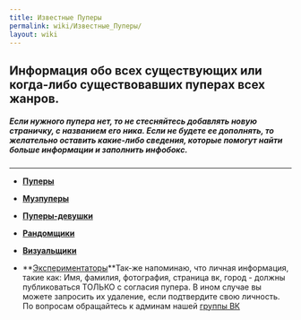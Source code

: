 ```yaml
---
title: Известные Пуперы
permalink: wiki/Известные_Пуперы/
layout: wiki
---
```


## **Информация обо всех существующих или когда-либо существовавших пуперах всех жанров.**

##### Если нужного пупера нет, то не стесняйтесь добавлять новую страничку, с названием его ника. Если не будете ее дополнять, то желательно оставить какие-либо сведения, которые помогут найти больше информации и заполнить инфобокс.

------------------------------------------------------------------------

-   **[Пуперы](http://ru.ruspoop.wikia.com/wiki/%D0%9A%D0%B0%D1%82%D0%B5%D0%B3%D0%BE%D1%80%D0%B8%D1%8F:%D0%9F%D1%83%D0%BF%D0%B5%D1%80%D1%8B)**

<!-- -->

-   **[Музпуперы](http://ru.ruspoop.wikia.com/wiki/%D0%9A%D0%B0%D1%82%D0%B5%D0%B3%D0%BE%D1%80%D0%B8%D1%8F:%D0%9C%D1%83%D0%B7%D0%BF%D1%83%D0%BF%D0%B5%D1%80%D1%8B)**

<!-- -->

-   **[Пуперы-девушки](http://ru.ruspoop.wikia.com/wiki/%D0%9A%D0%B0%D1%82%D0%B5%D0%B3%D0%BE%D1%80%D0%B8%D1%8F:%D0%9F%D1%83%D0%BF%D0%B5%D1%80%D1%8B-%D0%B4%D0%B5%D0%B2%D1%83%D1%88%D0%BA%D0%B8)**

<!-- -->

-   **[Рандомщики](http://ru.ruspoop.wikia.com/wiki/%D0%9A%D0%B0%D1%82%D0%B5%D0%B3%D0%BE%D1%80%D0%B8%D1%8F:%D0%A0%D0%B0%D0%BD%D0%B4%D0%BE%D0%BC%D1%89%D0%B8%D0%BA%D0%B8)**

<!-- -->

-   **[Визуальщики](http://ru.ruspoop.wikia.com/wiki/%D0%9A%D0%B0%D1%82%D0%B5%D0%B3%D0%BE%D1%80%D0%B8%D1%8F:%D0%92%D0%B8%D0%B7%D1%83%D0%B0%D0%BB%D1%8C%D1%89%D0%B8%D0%BA%D0%B8)**

<!-- -->

-   **[Экспериментаторы](http://ru.ruspoop.wikia.com/wiki/%D0%9A%D0%B0%D1%82%D0%B5%D0%B3%D0%BE%D1%80%D0%B8%D1%8F:%D0%AD%D0%BA%D1%81%D0%BF%D0%B5%D1%80%D0%B8%D0%BC%D0%B5%D0%BD%D1%82%D0%B0%D1%82%D0%BE%D1%80%D1%8B)**Так-же
    напоминаю, что личная информация, такие как: Имя, фамилия,
    фотография, страница вк, город - должны публиковаться ТОЛЬКО с
    согласия пупера. В ином случае вы можете запросить их удаление, если
    подтвердите свою личность. По вопросам обращайтесь к админам
    нашей [группы ВК](https://vk.com/ruspoopwiki)
